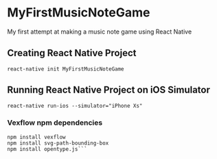 # MyFirstMusicNoteGame
My first attempt at making a music note game using React Native
## Creating React Native Project
```react-native init MyFirstMusicNoteGame```
## Running React Native Project on iOS Simulator
```react-native run-ios --simulator="iPhone Xs"```
### Vexflow npm dependencies
```npm install react-native-svg
npm install vexflow
npm install svg-path-bounding-box
npm install opentype.js```
